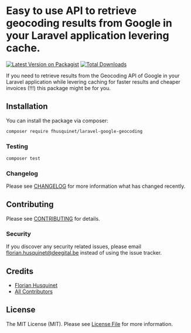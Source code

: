 # Easy to use API to retrieve geocoding results from Google in your Laravel application levering cache.

[![Latest Version on Packagist](https://img.shields.io/packagist/v/fhusquinet/laravel-google-geocoding.svg?style=flat-square)](https://packagist.org/packages/fhusquinet/laravel-google-geocoding)
[![Total Downloads](https://img.shields.io/packagist/dt/fhusquinet/laravel-google-geocoding.svg?style=flat-square)](https://packagist.org/packages/fhusquinet/laravel-google-geocoding)

If you need to retrieve results from the Geocoding API of Google in your Laravel application while levering caching for faster results and cheaper invoices (!!!) this package might be for you.

## Installation

You can install the package via composer:

```bash
composer require fhusquinet/laravel-google-geocoding
```

### Testing

``` bash
composer test
```

### Changelog

Please see [CHANGELOG](CHANGELOG.md) for more information what has changed recently.

## Contributing

Please see [CONTRIBUTING](CONTRIBUTING.md) for details.

### Security

If you discover any security related issues, please email florian.husquinet@deegital.be instead of using the issue tracker.

## Credits

- [Florian Husquinet](https://github.com/fhusquinet)
- [All Contributors](../../contributors)

## License

The MIT License (MIT). Please see [License File](LICENSE.md) for more information.
